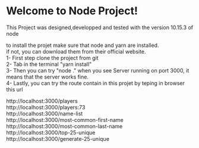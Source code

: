 # Welcome to Node Project!

This Project was designed,developped and tested with the version 10.15.3 of node<br />

to install the projet make sure that node and yarn are installed.<br />
if not, you can download them from their official website.<br />
1- First step clone the project from git<br />
2- Tab in the terminal "yarn install"<br />
3- Then you can try "node ." when you see Server running on port 3000, it means that the server works fine.<br />
4- Lastly, you can try the route contain in this projet by teping in browser this url<br />

http://localhost:3000/players<br />
http://localhost:3000/players:73<br />
http://localhost:3000/name-list<br />
http://localhost:3000/most-common-first-name<br />
http://localhost:3000/most-common-last-name<br />
http://localhost:3000/top-25-unique<br />
http://localhost:3000/generate-25-unique<br />
```
